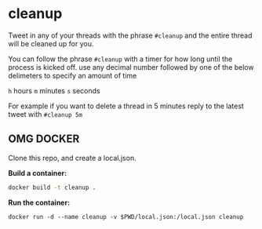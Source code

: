 # cleanup

Tweet in any of your threads with the phrase `#cleanup` and the entire thread will be cleaned up for you.

You can follow the phrase `#cleanup` with a timer for how long until the process is kicked off. use any decimal number followed by one of the below delimeters to specify an amount of time

`h` hours
`m` minutes
`s` seconds

For example if you want to delete a thread in 5 minutes reply to the latest tweet with `#cleanup 5m`

## OMG DOCKER

Clone this repo, and create a local.json.

**Build a container:**

```bash
docker build -t cleanup .
```

**Run the container:**
```
docker run -d --name cleanup -v $PWD/local.json:/local.json cleanup
```

